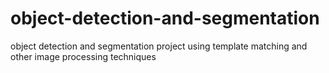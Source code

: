 # object-detection-and-segmentation
object detection and segmentation project using template matching and other image processing techniques
